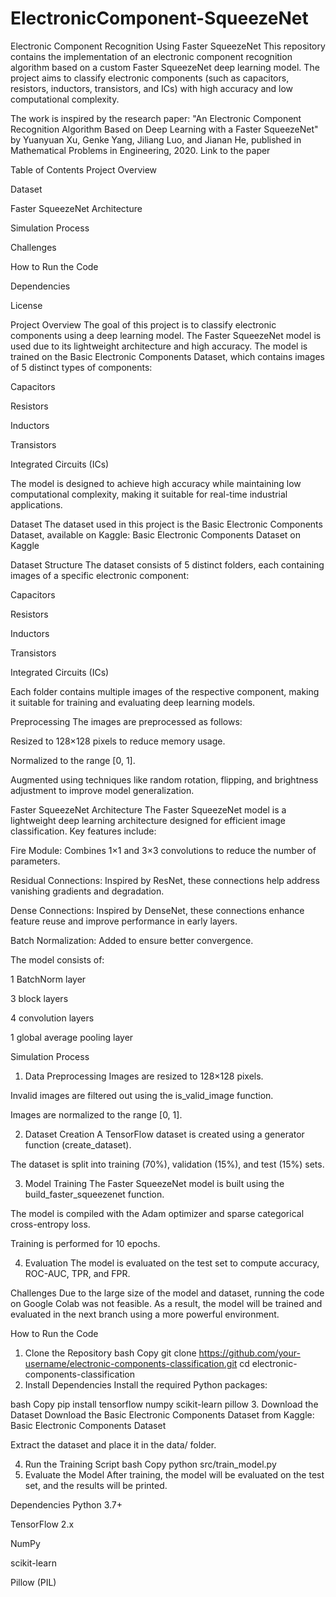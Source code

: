 # ElectronicComponent-SqueezeNet
Electronic Component Recognition Using Faster SqueezeNet
This repository contains the implementation of an electronic component recognition algorithm based on a custom Faster SqueezeNet deep learning model. The project aims to classify electronic components (such as capacitors, resistors, inductors, transistors, and ICs) with high accuracy and low computational complexity.

The work is inspired by the research paper:
"An Electronic Component Recognition Algorithm Based on Deep Learning with a Faster SqueezeNet"
by Yuanyuan Xu, Genke Yang, Jiliang Luo, and Jianan He, published in Mathematical Problems in Engineering, 2020.
Link to the paper

Table of Contents
Project Overview

Dataset

Faster SqueezeNet Architecture

Simulation Process

Challenges

How to Run the Code

Dependencies

License

Project Overview
The goal of this project is to classify electronic components using a deep learning model. The Faster SqueezeNet model is used due to its lightweight architecture and high accuracy. The model is trained on the Basic Electronic Components Dataset, which contains images of 5 distinct types of components:

Capacitors

Resistors

Inductors

Transistors

Integrated Circuits (ICs)

The model is designed to achieve high accuracy while maintaining low computational complexity, making it suitable for real-time industrial applications.

Dataset
The dataset used in this project is the Basic Electronic Components Dataset, available on Kaggle:
Basic Electronic Components Dataset on Kaggle

Dataset Structure
The dataset consists of 5 distinct folders, each containing images of a specific electronic component:

Capacitors

Resistors

Inductors

Transistors

Integrated Circuits (ICs)

Each folder contains multiple images of the respective component, making it suitable for training and evaluating deep learning models.

Preprocessing
The images are preprocessed as follows:

Resized to 128×128 pixels to reduce memory usage.

Normalized to the range [0, 1].

Augmented using techniques like random rotation, flipping, and brightness adjustment to improve model generalization.

Faster SqueezeNet Architecture
The Faster SqueezeNet model is a lightweight deep learning architecture designed for efficient image classification. Key features include:

Fire Module: Combines 1×1 and 3×3 convolutions to reduce the number of parameters.

Residual Connections: Inspired by ResNet, these connections help address vanishing gradients and degradation.

Dense Connections: Inspired by DenseNet, these connections enhance feature reuse and improve performance in early layers.

Batch Normalization: Added to ensure better convergence.

The model consists of:

1 BatchNorm layer

3 block layers

4 convolution layers

1 global average pooling layer

Simulation Process
1. Data Preprocessing
Images are resized to 128×128 pixels.

Invalid images are filtered out using the is_valid_image function.

Images are normalized to the range [0, 1].

2. Dataset Creation
A TensorFlow dataset is created using a generator function (create_dataset).

The dataset is split into training (70%), validation (15%), and test (15%) sets.

3. Model Training
The Faster SqueezeNet model is built using the build_faster_squeezenet function.

The model is compiled with the Adam optimizer and sparse categorical cross-entropy loss.

Training is performed for 10 epochs.

4. Evaluation
The model is evaluated on the test set to compute accuracy, ROC-AUC, TPR, and FPR.

Challenges
Due to the large size of the model and dataset, running the code on Google Colab was not feasible. As a result, the model will be trained and evaluated in the next branch using a more powerful environment.

How to Run the Code
1. Clone the Repository
bash
Copy
git clone https://github.com/your-username/electronic-components-classification.git
cd electronic-components-classification
2. Install Dependencies
Install the required Python packages:

bash
Copy
pip install tensorflow numpy scikit-learn pillow
3. Download the Dataset
Download the Basic Electronic Components Dataset from Kaggle:
Basic Electronic Components Dataset

Extract the dataset and place it in the data/ folder.

4. Run the Training Script
bash
Copy
python src/train_model.py
5. Evaluate the Model
After training, the model will be evaluated on the test set, and the results will be printed.

Dependencies
Python 3.7+

TensorFlow 2.x

NumPy

scikit-learn

Pillow (PIL)
